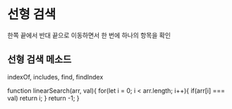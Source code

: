 # 선형 검색
한쪽 끝에서 반대 끝으로 이동하면서 한 번에 하나의 항목을 확인
<!-- [블로그 정리: https://velog.io/@raquim47/resursion] -->

## 선형 검색 메소드
indexOf, includes, find, findIndex

function linearSearch(arr, val){
  for(let i = 0; i < arr.length; i++){
    if(arr[i]  === val) return i;
  }
  return -1;
}